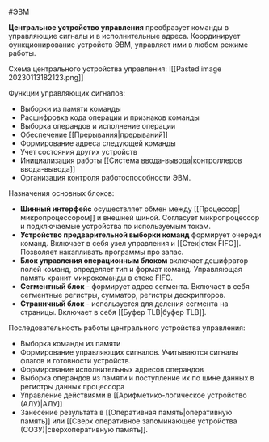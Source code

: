 #ЭВМ 

**Центральное устройство управления** преобразует команды в управляющие сигналы и в исполнительные адреса. Координирует функционирование устройств ЭВМ, управляет ими в любом режиме работы.

Схема центрального устройства управления:
![[Pasted image 20230113182123.png]]

Функции управляющих сигналов:
- Выборки из памяти команды
- Расшифровка кода операции и признаков команды
- Выборка операндов и исполнение операции
- Обеспечение [[Прерывания|прерываний]]
- Формирование адреса следующей команды
- Учет состояния других устройств
- Инициализация работы [[Система ввода-вывода|контроллеров ввода-вывода]]
- Организация контроля работоспособности ЭВМ.

Назначения основных блоков:
- **Шинный интерфейс** осуществляет обмен между [[Процессор|микропроцессором]] и внешней шиной. Согласует микропроцессор и подключаемые устройства по используемым токам.
- **Устройство предварительной выборки команд** формирует очереди команд. Включает в себя узел управления и [[Стек|стек FIFO]]. Позволяет накапливать программы про запас.
- **Блок управления операционным блоком** включает дешифратор полей команд, определяет тип и формат команд. Управляющая память хранит микрокоманды в стеке FIFO.
- **Сегментный блок** - формирует адрес сегмента. Включает в себя сегментные регистры, сумматор, регистры дескрипторов.
- **Страничный блок** - используется для деления сегмента на страницы. Включает в себя [[Буфер TLB|буфер TLB]].

Последовательность работы центрального устройства управления:
- Выборка команды из памяти
- Формирование управляющих сигналов. Учитываются сигналы флагов и готовности устройств.
- Формирование исполнительных адресов операндов
- Выборка операндов из памяти и поступление их по шине данных в регистры данных процессора
- Управление действиями в [[Арифметико-логическое устройство (АЛУ)|АЛУ]]
- Занесение результата в [[Оперативная память|оперативную память]] или [[Сверх оперативное запоминающее устройства (СОЗУ)|сверхоперативную память]].

